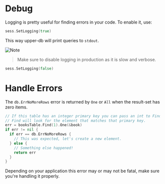 # Debug

Logging is pretty useful for finding errors in your code. To enable it, use:

```go
sess.SetLogging(true)
```

This way upper-db will print queries to `stdout`. 

![Note](https://github.com/LizGoro90/db-tour/tree/master/static/img)
> Make sure to disable logging in production as it is slow and verbose. 

```go
sess.SetLogging(false)
```

# Handle Errors

The `db.ErrNoMoreRows` error is returned by `One` or `All` when the result-set
has zero items.

```go
// If this table has an integer primary key you can pass an int to Find and
// Find will look for the element that matches that primary key.
err = booksTable.Find(1).One(&book)
if err != nil {
  if err == db.ErrNoMoreRows {
    // This was expected, let's create a new element.
  } else {
    // Something else happened!
    return err
  }
}
```

Depending on your application this error may or may not be fatal, make sure
you're handling it properly.

